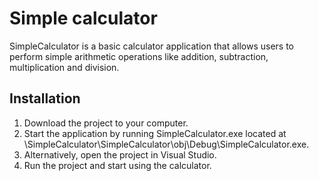 # Simple calculator

SimpleCalculator is a basic calculator application that allows users to perform simple arithmetic operations like addition, subtraction, multiplication and division.

## Installation
1. Download the project to your computer.
2. Start the application by running SimpleCalculator.exe located at \SimpleCalculator\SimpleCalculator\obj\Debug\SimpleCalculator.exe.
3. Alternatively, open the project in Visual Studio.
4. Run the project and start using the calculator.
